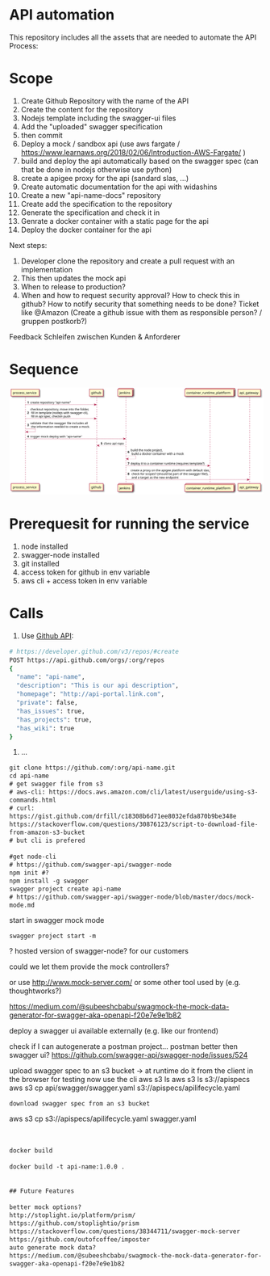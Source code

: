 # API automation

This repository includes all the assets that are needed to automate the API Process: 

# Scope

1. Create Github Repository with the name of the API 
2. Create the content for the repository
  1. Nodejs template including the swagger-ui files
  2. Add the "uploaded" swagger specification
  3. then commit
3. Deploy a mock / sandbox api (use aws fargate / https://www.learnaws.org/2018/02/06/Introduction-AWS-Fargate/ )
  1. build and deploy the api automatically based on the swagger spec (can that be done in nodejs otherwise use python) 
  2. create a apigee proxy for the api (sandard slas, ...)
4. Create automatic documentation for the api with widashins
  1. Create a new "api-name-docs" repository
  2. Create add the specification to the repository
  3. Generate the specification and check it in
  4. Genrate a docker container with a static page for the api
  5. Deploy the docker container for the api


Next steps:
1. Developer clone the repository and create a pull request with an implementation
2. This then updates the mock api
3. When to release to production?
4. When and how to request security approval? How to check this in github? How to notify security that something needs to be done? Ticket like @Amazon (Create a github issue with them as responsible person? / gruppen postkorb?)


Feedback Schleifen zwischen Kunden & Anforderer

# Sequence

![Alt text](./assets/sequence.svg)


# Prerequesit for running the service
1. node installed
2. swagger-node installed
3. git installed
4. access token for github in env variable
5. aws cli + access token in env variable

# Calls

1. Use [Github API](https://developer.github.com/v3/):
```bash
# https://developer.github.com/v3/repos/#create
POST https://api.github.com/orgs/:org/repos
{
  "name": "api-name",
  "description": "This is our api description",
  "homepage": "http://api-portal.link.com",
  "private": false,
  "has_issues": true,
  "has_projects": true,
  "has_wiki": true
}
```
1. ...

```
git clone https://github.com/:org/api-name.git
cd api-name
# get swagger file from s3
# aws-cli: https://docs.aws.amazon.com/cli/latest/userguide/using-s3-commands.html
# curl: https://gist.github.com/drfill/c18308b6d71ee8032efda870b9be348e
https://stackoverflow.com/questions/30876123/script-to-download-file-from-amazon-s3-bucket
# but cli is prefered

#get node-cli
# https://github.com/swagger-api/swagger-node
npm init #?
npm install -g swagger
swagger project create api-name
# https://github.com/swagger-api/swagger-node/blob/master/docs/mock-mode.md

```



start in swagger mock mode
```
swagger project start -m
```


? hosted version of swagger-node? for our customers


could we let them provide the mock controllers?


or use http://www.mock-server.com/ or some other tool used by (e.g. thoughtworks?)

https://medium.com/@subeeshcbabu/swagmock-the-mock-data-generator-for-swagger-aka-openapi-f20e7e9e1b82


deploy a swagger ui available externally (e.g. like our frontend)

check if I can autogenerate a postman project... postman better then swagger ui? 
https://github.com/swagger-api/swagger-node/issues/524

upload swagger spec to an s3 bucket
-> at runtime do it from the client in the browser
for testing now use the cli
aws s3 ls
aws s3 ls s3://apispecs
aws s3 cp api/swagger/swagger.yaml s3://apispecs/apilifecycle.yaml
```
download swagger spec from an s3 bucket
```
aws s3 cp s3://apispecs/apilifecycle.yaml swagger.yaml
```


docker build

docker build -t api-name:1.0.0 .


## Future Features 

better mock options?
http://stoplight.io/platform/prism/
https://github.com/stoplightio/prism
https://stackoverflow.com/questions/38344711/swagger-mock-server
https://github.com/outofcoffee/imposter
auto generate mock data?
https://medium.com/@subeeshcbabu/swagmock-the-mock-data-generator-for-swagger-aka-openapi-f20e7e9e1b82